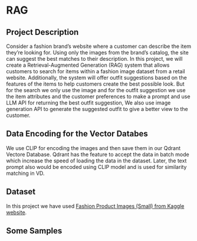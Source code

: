 # RAG

## Project Description


Consider a fashion brand’s website where a customer can describe the item they’re looking for. Using only the images from the brand’s catalog, the site can suggest the best matches to their description.
In this project, we will create a Retrieval-Augmented Generation (RAG) system that allows customers to search for items within a fashion image dataset from a retail website. Additionally, the system will offer outfit suggestions based on the features of the items to help customers create the best possible look.
But for the search we only use the image and for the outfit suggestion we use the item attributes and the customer preferences to make a prompt and use LLM API for returning the best outfit suggestion,
We also use image generation API to generate the suggested outfit to give a better view to the customer.


## Data Encoding for the Vector Databes

We use CLIP for encoding the images and then save them in our  Qdrant Vectore Database.
Qdrant has the feature to accept the data in batch mode which increase the speed of loading the data in the dataset.
Later, the text prompt also would be encoded using CLIP model and is used for similarity matching in VD.


## Dataset 

In this project we have used [Fashion Product Images (Small) from Kaggle website](https://www.kaggle.com/datasets/paramaggarwal/fashion-product-images-small).

## Some Samples




